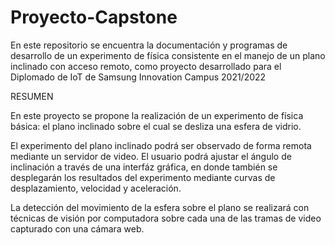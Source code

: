 # Proyecto-Capstone
En este repositorio se encuentra la documentación y programas de desarrollo de un experimento de física consistente en el manejo de un plano inclinado con acceso remoto, como proyecto desarrollado para el Diplomado de IoT de Samsung Innovation Campus 2021/2022

RESUMEN
			
En este proyecto se propone la realización de un experimento de física básica: el plano inclinado sobre el cual se desliza una esfera de vidrio.

El experimento del plano inclinado podrá ser observado de forma remota mediante un servidor de video. El usuario podrá ajustar el ángulo de inclinación a través de una interfáz gráfica, en donde también se desplegarán los resultados del experimento mediante curvas de desplazamiento, velocidad y aceleración.

La detección del movimiento de la esfera sobre el plano se realizará con técnicas de visión por computadora sobre cada una de las tramas de video capturado con una cámara web.

